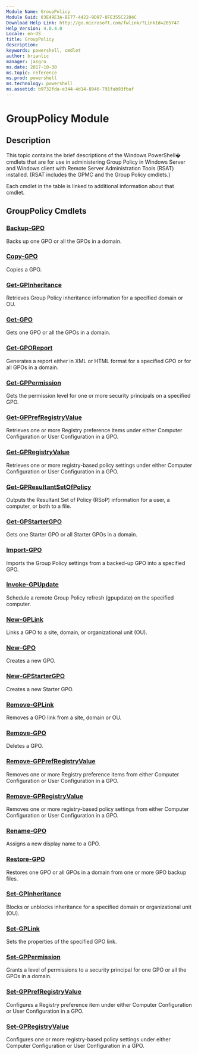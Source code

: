 ```yaml
---
Module Name: GroupPolicy
Module Guid: 03E49E3A-BE77-4422-9D97-8FE355C2284C
Download Help Link: http://go.microsoft.com/fwlink/?LinkId=285747
Help Version: 4.0.4.0
Locale: en-US
title: GroupPolicy
description: 
keywords: powershell, cmdlet
author: brianlic
manager: jasgro
ms.date: 2017-10-30
ms.topic: reference
ms.prod: powershell
ms.technology: powershell
ms.assetid: b9732fda-e344-4d14-8946-791fab93fbaf
---
```


# GroupPolicy Module
## Description
This topic contains the brief descriptions of the Windows PowerShell� cmdlets that are for use in administering Group Policy in Windows Server and Windows client with Remote Server Administration Tools (RSAT) installed. (RSAT includes the GPMC and the Group Policy cmdlets.)

Each cmdlet in the table is linked to additional information about that cmdlet.

## GroupPolicy Cmdlets
### [Backup-GPO](./Backup-GPO.md)
Backs up one GPO or all the GPOs in a domain.

### [Copy-GPO](./Copy-GPO.md)
Copies a GPO.

### [Get-GPInheritance](./Get-GPInheritance.md)
Retrieves Group Policy inheritance information for a specified domain or OU.

### [Get-GPO](./Get-GPO.md)
Gets one GPO or all the GPOs in a domain.

### [Get-GPOReport](./Get-GPOReport.md)
Generates a report either in XML or HTML format for a specified GPO or for all GPOs in a domain.

### [Get-GPPermission](./Get-GPPermission.md)
Gets the permission level for one or more security principals on a specified GPO.

### [Get-GPPrefRegistryValue](./Get-GPPrefRegistryValue.md)
Retrieves one or more Registry preference items under either Computer Configuration or User Configuration in a GPO.

### [Get-GPRegistryValue](./Get-GPRegistryValue.md)
Retrieves one or more registry-based policy settings under either Computer Configuration or User Configuration in a GPO.

### [Get-GPResultantSetOfPolicy](./Get-GPResultantSetOfPolicy.md)
Outputs the Resultant Set of Policy (RSoP) information for a user, a computer, or both to a file.

### [Get-GPStarterGPO](./Get-GPStarterGPO.md)
Gets one Starter GPO or all Starter GPOs in a domain.

### [Import-GPO](./Import-GPO.md)
Imports the Group Policy settings from a backed-up GPO into a specified GPO.

### [Invoke-GPUpdate](./Invoke-GPUpdate.md)
Schedule a remote Group Policy refresh (gpupdate) on the specified computer.

### [New-GPLink](./New-GPLink.md)
Links a GPO to a site, domain, or organizational unit (OU).

### [New-GPO](./New-GPO.md)
Creates a new GPO.

### [New-GPStarterGPO](./New-GPStarterGPO.md)
Creates a new Starter GPO.

### [Remove-GPLink](./Remove-GPLink.md)
Removes a GPO link from a site, domain or OU.

### [Remove-GPO](./Remove-GPO.md)
Deletes a GPO.

### [Remove-GPPrefRegistryValue](./Remove-GPPrefRegistryValue.md)
Removes one or more Registry preference items from either Computer Configuration or User Configuration in a GPO.

### [Remove-GPRegistryValue](./Remove-GPRegistryValue.md)
Removes one or more registry-based policy settings from either Computer Configuration or User Configuration in a GPO.

### [Rename-GPO](./Rename-GPO.md)
Assigns a new display name to a GPO.

### [Restore-GPO](./Restore-GPO.md)
Restores one GPO or all GPOs in a domain from one or more GPO backup files.

### [Set-GPInheritance](./Set-GPInheritance.md)
Blocks or unblocks inheritance for a specified domain or organizational unit (OU).

### [Set-GPLink](./Set-GPLink.md)
Sets the properties of the specified GPO link.

### [Set-GPPermission](./Set-GPPermission.md)
Grants a level of permissions to a security principal for one GPO or all the GPOs in a domain.

### [Set-GPPrefRegistryValue](./Set-GPPrefRegistryValue.md)
Configures a Registry preference item under either Computer Configuration or User Configuration in a GPO.

### [Set-GPRegistryValue](./Set-GPRegistryValue.md)
Configures one or more registry-based policy settings under either Computer Configuration or User Configuration in a GPO.

